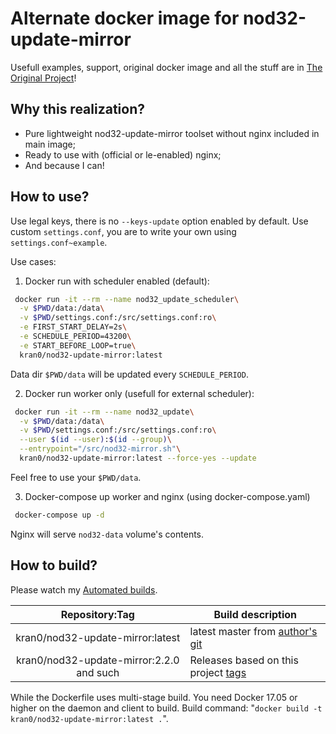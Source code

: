 # Alternate docker image for nod32-update-mirror

Usefull examples, support, original docker image and all the stuff are in [The Original Project](https://github.com/tarampampam/nod32-update-mirror)!

## Why this realization?
- Pure lightweight nod32-update-mirror toolset without nginx included in main image;
- Ready to use with (official or le-enabled) nginx;
- And because I can!

## How to use?

Use legal keys, there is no `--keys-update` option enabled by default.
Use custom `settings.conf`, you are to write your own using `settings.conf~example`.

Use cases:

1) Docker run with scheduler enabled (default):

```bash
 docker run -it --rm --name nod32_update_scheduler\
  -v $PWD/data:/data\
  -v $PWD/settings.conf:/src/settings.conf:ro\
  -e FIRST_START_DELAY=2s\
  -e SCHEDULE_PERIOD=43200\
  -e START_BEFORE_LOOP=true\
  kran0/nod32-update-mirror:latest
```

Data dir `$PWD/data` will be updated every `SCHEDULE_PERIOD`.

2) Docker run worker only (usefull for external scheduler):

```bash
 docker run -it --rm --name nod32_update\
  -v $PWD/data:/data\
  -v $PWD/settings.conf:/src/settings.conf:ro\
  --user $(id --user):$(id --group)\
  --entrypoint="/src/nod32-mirror.sh"\
  kran0/nod32-update-mirror:latest --force-yes --update
```

Feel free to use your `$PWD/data`. 

3) Docker-compose up worker and nginx (using docker-compose.yaml)

```bash
 docker-compose up -d
```

Nginx will serve `nod32-data` volume's contents.

## How to build?

Please watch my [Automated builds](https://hub.docker.com/r/kran0/nod32-update-mirror/tags/).

| Repository:Tag | Build description  |
|:-:|---|
| kran0/nod32-update-mirror:latest | latest master from [author's git](https://github.com/tarampampam/nod32-update-mirror) |
| kran0/nod32-update-mirror:2.2.0 and such | Releases based on this project [tags](https://github.com/kran0/nod32-update-mirror/releases) |

While the Dockerfile uses multi-stage build. You need Docker 17.05 or higher on the daemon and client to build.
Build command: "`docker build -t kran0/nod32-update-mirror:latest .`".
